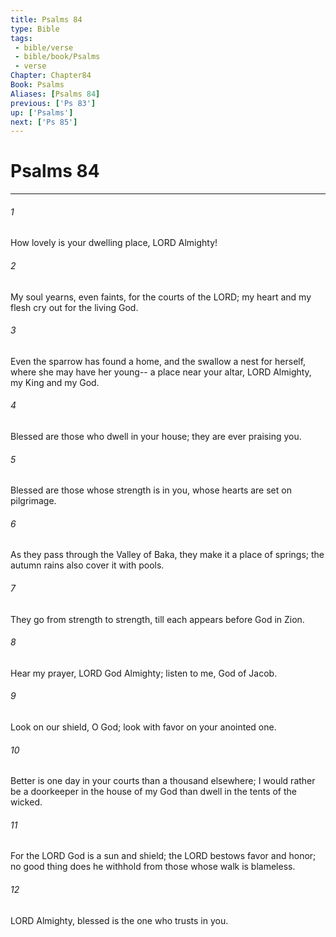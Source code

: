```yaml
---
title: Psalms 84
type: Bible
tags:
 - bible/verse
 - bible/book/Psalms
 - verse
Chapter: Chapter84
Book: Psalms
Aliases: [Psalms 84]
previous: ['Ps 83']
up: ['Psalms']
next: ['Ps 85']
---
```

# Psalms 84

***


###### 1 
How lovely is your dwelling place, LORD Almighty! 

###### 2 
My soul yearns, even faints, for the courts of the LORD; my heart and my flesh cry out for the living God. 

###### 3 
Even the sparrow has found a home, and the swallow a nest for herself, where she may have her young-- a place near your altar, LORD Almighty, my King and my God. 

###### 4 
Blessed are those who dwell in your house; they are ever praising you. 

###### 5 
Blessed are those whose strength is in you, whose hearts are set on pilgrimage. 

###### 6 
As they pass through the Valley of Baka, they make it a place of springs; the autumn rains also cover it with pools. 

###### 7 
They go from strength to strength, till each appears before God in Zion. 

###### 8 
Hear my prayer, LORD God Almighty; listen to me, God of Jacob. 

###### 9 
Look on our shield, O God; look with favor on your anointed one. 

###### 10 
Better is one day in your courts than a thousand elsewhere; I would rather be a doorkeeper in the house of my God than dwell in the tents of the wicked. 

###### 11 
For the LORD God is a sun and shield; the LORD bestows favor and honor; no good thing does he withhold from those whose walk is blameless. 

###### 12 
LORD Almighty, blessed is the one who trusts in you. 
